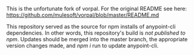 This is the unfortunate fork of vorpal. For the original README see here:
https://github.com/mulesoft/vorpal/blob/master/README.md

This repository served as the source for npm installs of anypoint-cli dependencies. In other words, this repository's build is *not published to npm*. Updates should be merged into the master branch, the appropriate version changes made, and _npm i_ run to update anypoint-cli.
